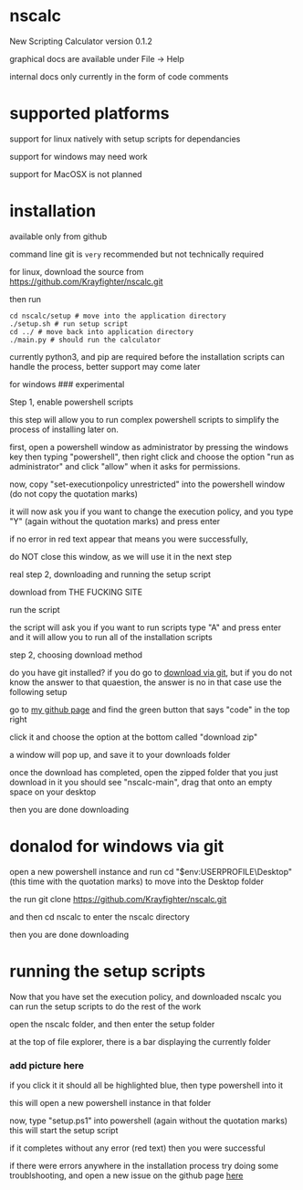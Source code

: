# nscalc
New Scripting Calculator version 0.1.2

graphical docs are available under File -> Help

internal docs only currently in the form of code comments


# supported platforms

support for linux natively with setup scripts for dependancies

support for windows may need work

support for MacOSX is not planned



# installation


available only from github

command line git is `very` recommended but not technically required


for linux, download the source from https://github.com/Krayfighter/nscalc.git

then run
```
cd nscalc/setup # move into the application directory
./setup.sh # run setup script
cd ../ # move back into application directory
./main.py # should run the calculator
```

currently python3, and pip are required before the installation
scripts can handle the process, better support may come later




for windows ### experimental


Step 1, enable powershell scripts

this step will allow you to run complex powershell scripts to
simplify the process of installing later on.

first, open a powershell window as administrator by pressing the windows key
then typing "powershell", then right click and choose the option "run as administrator"
and click "allow" when it asks for permissions.

now, copy "set-executionpolicy unrestricted" into the powershell window (do not copy the quotation marks)

it will now ask you if you want to change the execution policy,
and you type "Y" (again without the quotation marks) and press enter

if no error in red text appear that means you were successfully,

do NOT close this window, as we will use it in the next step


real step 2, downloading and running the setup script

download from THE FUCKING SITE

run the script

the script will ask you if you want to run scripts
type "A" and press enter and it will allow you to
run all of the installation scripts

step 2, choosing download method

do you have git installed? if you do go to [download via git](#download-for-windows-via-git),
but if you do not know the answer to that quaestion, the answer is no
in that case use the following setup


go to [my github page](https://github.com/Krayfighter/nscalc.git)
and find the green button that says "code" in the top right

click it and choose the option at the bottom called "download zip"

a window will pop up, and save it to your downloads folder

once the download has completed, open the zipped folder that you just download
in it you should see "nscalc-main", drag that onto an empty space on your desktop 

then you are done downloading

# donalod for windows via git

open a new powershell instance and run
cd "$env:USERPROFILE\Desktop" (this time with the quotation marks) to move into the Desktop folder

the run
git clone https://github.com/Krayfighter/nscalc.git

and then
cd nscalc
to enter the nscalc directory

then you are done downloading


# running the setup scripts

Now that you have set the execution policy, and downloaded nscalc
you can run the setup scripts to do the rest of the work

open the nscalc folder, and then enter the setup folder

at the top of file explorer, there is a bar displaying the currently folder
### add picture here
if you click it it should all be highlighted blue, then type powershell into it

this will open a new powershell instance in that folder

now, type "setup.ps1" into powershell (again without the quotation marks)
this will start the setup script

if it completes without any error (red text) then you were successful

if there were errors anywhere in the installation process try doing
some troublshooting, and open a new issue on the github page [here](https://github.com/Krayfighter/nscalc.git)